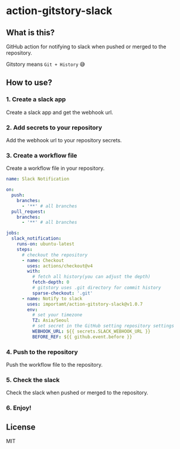 # action-gitstory-slack

## What is this?

GitHub action for notifying to slack when pushed or merged to the repository.

Gitstory means `Git + History` 😅

## How to use?

### 1. Create a slack app

Create a slack app and get the webhook url.

### 2. Add secrets to your repository

Add the webhook url to your repository secrets.

### 3. Create a workflow file

Create a workflow file in your repository.

```yaml
name: Slack Notification

on:
  push:
    branches:
      - '**' # all branches
  pull_request:
    branches:
      - '**' # all branches

jobs:
  slack_notification:
    runs-on: ubuntu-latest
    steps:
      # checkout the repository
      - name: Checkout
        uses: actions/checkout@v4
        with:
          # fetch all history(you can adjust the depth)
          fetch-depth: 0
          # gitstory uses .git directory for commit history
          sparse-checkout: '.git'
      - name: Notify to slack
        uses: importamt/action-gitstory-slack@v1.0.7
        env:
          # set your timezone
          TZ: Asia/Seoul
          # set secret in the GitHub setting repository settings
          WEBHOOK_URL: ${{ secrets.SLACK_WEBHOOK_URL }}
          BEFORE_REF: ${{ github.event.before }}
```

### 4. Push to the repository

Push the workflow file to the repository.

### 5. Check the slack

Check the slack when pushed or merged to the repository.

### 6. Enjoy!

## License

MIT
